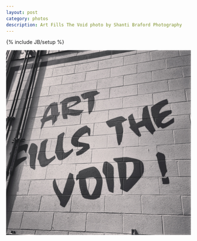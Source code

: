 ```yaml
---
layout: post
category: photos
description: Art Fills The Void photo by Shanti Braford Photography
---
```

{% include JB/setup %}

<a href="/photos/art_fills_the_void/art_fills_the_void.jpg" title="Art Fills The Void"><img src="/photos/art_fills_the_void/art_fills_the_void.jpg" alt="Art Fills The Void" /></a>


